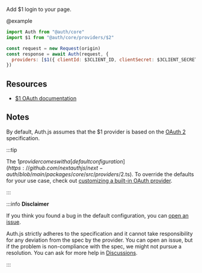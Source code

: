 Add $1 login to your page.

@example

```js
import Auth from "@auth/core"
import $1 from "@auth/core/providers/$2"

const request = new Request(origin)
const response = await Auth(request, {
  providers: [$1({ clientId: $3CLIENT_ID, clientSecret: $3CLIENT_SECRET })],
})
```

## Resources

- [$1 OAuth documentation](https://example.com)

## Notes

By default, Auth.js assumes that the $1 provider is
based on the [OAuth 2](https://www.rfc-editor.org/rfc/rfc6749.html) specification.

:::tip

The $1 provider comes with a [default configuration](https://github.com/nextauthjs/next-auth/blob/main/packages/core/src/providers/$2.ts).
To override the defaults for your use case, check out [customizing a built-in OAuth provider](https://authjs.dev/guides/providers/custom-provider#override-default-options).

:::

:::info **Disclaimer**

If you think you found a bug in the default configuration, you can [open an issue](https://authjs.dev/new/provider-issue).

Auth.js strictly adheres to the specification and it cannot take responsibility for any deviation from
the spec by the provider. You can open an issue, but if the problem is non-compliance with the spec,
we might not pursue a resolution. You can ask for more help in [Discussions](https://authjs.dev/new/github-discussions).

:::
